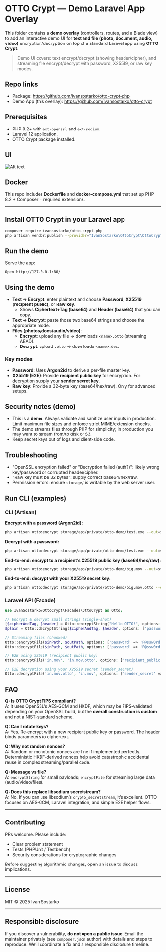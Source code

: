 # OTTO Crypt — Demo Laravel App Overlay

This folder contains a **demo overlay** (controllers, routes, and a Blade view) to add an interactive demo UI for **text and file (photo, document, audio, video)** encryption/decryption on top of a standard Laravel app using **OTTO Crypt**.

> Demo UI covers: text encrypt/decrypt (showing header/cipher), and streaming file encrypt/decrypt with password, X25519, or raw key modes.

## Repo links

- Package: https://github.com/ivansostarko/otto-crypt-php  
- Demo App (this overlay): https://github.com/ivansostarko/otto-crypt


## Prerequisites

- PHP 8.2+ with `ext-openssl` and `ext-sodium`.
- Laravel  12 application.
- OTTO Crypt package installed.


## UI
![Alt text](https://ivansostarko.github.io/assets/github-page/github_php-demo.png)


## Docker

This repo includes **Dockerfile** and **docker-compose.yml** that set up PHP 8.2 + Composer + required extensions.

---

## Install OTTO Crypt in your Laravel app

```bash
composer require ivansostarko/otto-crypt-php
php artisan vendor:publish --provider="IvanSostarko\OttoCrypt\OttoCryptServiceProvider"
```



## Run the demo

Serve the app:

```bash
Open http://127.0.0.1:80/
```

## Using the demo

- **Text → Encrypt**: enter plaintext and choose **Password**, **X25519 (recipient public)**, or **Raw key**.
  - Shows **Ciphertext+Tag (base64)** and **Header (base64)** that you can copy.
- **Text → Decrypt**: paste those two base64 strings and choose the appropriate mode.
- **Files (photos/docs/audio/video)**:
  - **Encrypt**: upload any file → downloads `<name>.otto` (streaming AEAD).
  - **Decrypt**: upload `.otto` → downloads `<name>.dec`.

### Key modes

- **Password**: Uses **Argon2id** to derive a per-file master key.
- **X25519 (E2E)**: Provide **recipient public key** for encryption. For decryption supply your **sender secret key**.
- **Raw key**: Provide a 32-byte key (base64/hex/raw). Only for advanced setups.

## Security notes (demo)

- This is a **demo**. Always validate and sanitize user inputs in production. Limit maximum file sizes and enforce strict MIME/extension checks.
- The demo streams files through PHP for simplicity; in production you may want to stream from/to disk or S3.
- Keep secret keys out of logs and client-side code.

## Troubleshooting

- "OpenSSL encryption failed" or "Decryption failed (auth?)": likely wrong key/password or corrupted header/cipher.
- "Raw key must be 32 bytes": supply correct base64/hex/raw.
- Permission errors: ensure `storage/` is writable by the web server user.


## Run CLI (examples)

### CLI (Artisan)

**Encrypt with a password (Argon2id):**
```bash
php artisan otto:encrypt storage/app/private/otto-demo/test.exe --out=storage/app/private/otto-demo/test.exe.otto --password="strong-pass"
```

**Decrypt with a password:**
```bash
php artisan otto:decrypt storage/app/private/otto-demo/test.exe --out=storage/app/private/otto-demo/test.exe.otto --password="strong-pass"
```

**End‑to‑end: encrypt to a recipient’s X25519 public key (base64/hex/raw):**
```bash
php artisan otto:encrypt storage/app/private/otto-demo/big.mov --out=storage/app/big.mov.otto --recipient="BASE64_OR_HEX_PUBLIC"
```

**End‑to‑end: decrypt with your X25519 secret key:**
```bash
php artisan otto:decrypt storage/app/private/otto-demo/big.mov.otto --out=storage/app/big.mov --sender-secret="BASE64_OR_HEX_SECRET"
```

### Laravel API (Facade)

```php
use IvanSostarko\OttoCrypt\Facades\OttoCrypt as Otto;

// Encrypt & decrypt small strings (single-shot)
[$cipherAndTag, $header] = Otto::encryptString("Hello OTTO!", options: ['password' => 'P@ssw0rd!']);
$plain = Otto::decryptString($cipherAndTag, $header, options: ['password' => 'P@ssw0rd!']);

// Streaming files (chunked)
Otto::encryptFile($inPath, $outPath, options: ['password' => 'P@ssw0rd!']);
Otto::decryptFile($inPath, $outPath, options: ['password' => 'P@ssw0rd!']);

// E2E using X25519 (recipient public key)
Otto::encryptFile('in.mov', 'in.mov.otto', options: ['recipient_public' => $recipientPkBase64]);

// E2E decryption using your X25519 secret (sender_secret)
Otto::decryptFile('in.mov.otto', 'in.mov', options: ['sender_secret' => $mySecretBase64]);
```



## FAQ

**Q: Is OTTO Crypt FIPS compliant?**  
A: It uses OpenSSL’s AES‑GCM and HKDF, which may be FIPS‑validated depending on your OpenSSL build, but the **overall construction is custom** and not a NIST‑standard scheme.

**Q: Can I rotate keys?**  
A: Yes. Re‑encrypt with a new recipient public key or password. The header binds parameters to ciphertext.

**Q: Why not random nonces?**  
A: Random or monotonic nonces are fine if implemented perfectly. Deterministic HKDF‑derived nonces help avoid catastrophic accidental reuse in complex streaming/parallel code.

**Q: Message vs file?**  
A: `encryptString` for small payloads; `encryptFile` for streaming large data (audio/video/files).

**Q: Does this replace libsodium secretstream?**  
A: No. If you can use libsodium’s `crypto_secretstream`, it’s excellent. OTTO focuses on AES‑GCM, Laravel integration, and simple E2E helper flows.

---

## Contributing

PRs welcome. Please include:
- Clear problem statement
- Tests (PHPUnit / Testbench)
- Security considerations for cryptographic changes

Before suggesting algorithmic changes, open an issue to discuss implications.

---

## License

MIT © 2025 Ivan Sostarko

---

## Responsible disclosure

If you discover a vulnerability, **do not open a public issue**. Email the maintainer privately (see `composer.json` author) with details and steps to reproduce. We’ll coordinate a fix and a responsible disclosure timeline.
